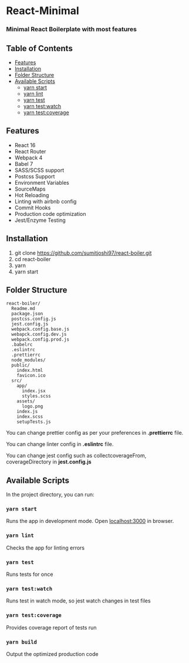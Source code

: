 # React-Minimal

### Minimal React Boilerplate with most features

## Table of Contents

- [Features](#features)
- [Installation](#installation)
- [Folder Structure](#folder-structure)
- [Available Scripts](#available-scripts)
  - [yarn start](#yarn-start)
  - [yarn lint](#yarn-lint)
  - [yarn test](#yarn-test)
  - [yarn test:watch](#yarn-test:watch)
  - [yarn test:coverage](#yarn-test:coverage)

## Features

- React 16
- React Router
- Webpack 4
- Babel 7
- SASS/SCSS support
- Postcss Support
- Environment Variables
- SourceMaps
- Hot Reloading
- Linting with airbnb config
- Commit Hooks
- Production code optimization
- Jest/Enzyme Testing

## Installation

1. git clone https://github.com/sumitjoshi97/react-boiler.git
2. cd react-boiler
3. yarn
4. yarn start

## Folder Structure

```
react-boiler/
  Readme.md
  package.json
  postcss.config.js
  jest.config.js
  webpack.config.base.js
  webapck.config.dev.js
  webpack.config.prod.js
  .babelrc
  .eslintrc
  .prettierrc
  node_modules/
  public/
    index.html
    favicon.ico
  src/
    app/
      index.jsx
      styles.scss
    assets/
      logo.png
    index.js
    index.scss
    setupTests.js
```

You can change prettier config as per your preferences in **.prettierrc** file.

You can change linter config in **.eslintrc** file.

You can change jest config such as collectcoverageFrom, coverageDirectory in **jest.config.js**

## Available Scripts

In the project directory, you can run:

### `yarn start`

Runs the app in development mode.
Open [localhost:3000](http://localhost:3000) in browser.

### `yarn lint`

Checks the app for linting errors

### `yarn test`

Runs tests for once

### `yarn test:watch`

Runs test in watch mode, so jest watch changes in test files

### `yarn test:coverage`

Provides coverage report of tests run

### `yarn build`

Output the optimized production code
